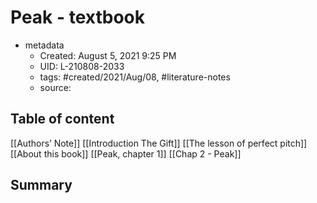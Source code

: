 # Peak - textbook

- metadata
	- Created: August 5, 2021 9:25 PM
	- UID: L-210808-2033
	- tags: #created/2021/Aug/08, #literature-notes 
	- source: 

## Table of content
[[Authors’ Note]]
[[Introduction The Gift]]
[[The lesson of perfect pitch]]
[[About this book]]
[[Peak, chapter 1]]
[[Chap 2 - Peak]]

## Summary

